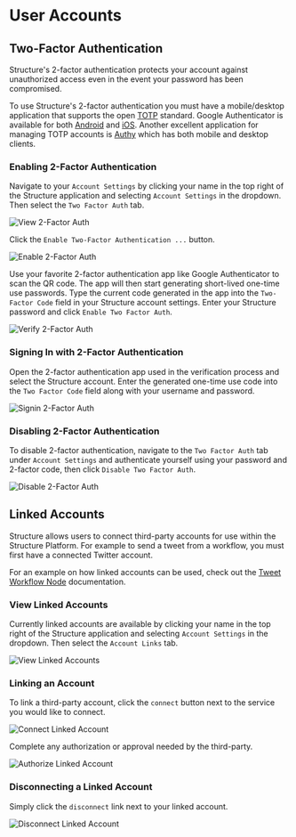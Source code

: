 # User Accounts

## Two-Factor Authentication

Structure's 2-factor authentication protects your account against unauthorized access even in the event your password has been compromised.

To use Structure's 2-factor authentication you must have a mobile/desktop application that supports the open [TOTP](http://tools.ietf.org/html/rfc6238) standard. Google Authenticator is available for both [Android](https://play.google.com/store/apps/details?id=com.google.android.apps.authenticator2 "Google Authenticator - Android") and [iOS](https://itunes.apple.com/us/app/google-authenticator/id388497605?mt=8 "Google Authenticator - iOS"). Another excellent application for managing TOTP accounts is [Authy](https://www.authy.com/app/) which has both mobile and desktop clients.

### Enabling 2-Factor Authentication

Navigate to your `Account Settings` by clicking your name in the top right of the Structure application and selecting `Account Settings` in the dropdown. Then select the `Two Factor Auth` tab.

![View 2-Factor Auth](/images/user-accounts/view-2fa.png "View 2-Factor Auth")

Click the `Enable Two-Factor Authentication ...` button.

![Enable 2-Factor Auth](/images/user-accounts/enable-2fa.png "Enable 2-Factor Auth")

Use your favorite 2-factor authentication app like Google Authenticator to scan the QR code. The app will then start generating short-lived one-time use passwords. Type the current code generated in the app into the `Two-Factor Code` field in your Structure account settings. Enter your Structure password and click `Enable Two Factor Auth`.

![Verify 2-Factor Auth](/images/user-accounts/verify-2fa.png "Verify 2-Factor Auth")

### Signing In with 2-Factor Authentication

Open the 2-factor authentication app used in the verification process and select the Structure account. Enter the generated one-time use code into the `Two Factor Code` field along with your username and password.

![Signin 2-Factor Auth](/images/user-accounts/signin-2fa.png "Signin 2-Factor Auth")

### Disabling 2-Factor Authentication

To disable 2-factor authentication, navigate to the `Two Factor Auth` tab under `Account Settings` and authenticate yourself using your password and 2-factor code, then click `Disable Two Factor Auth`.

![Disable 2-Factor Auth](/images/user-accounts/disable-2fa.png "Disable 2-Factor Auth")

## Linked Accounts

Structure allows users to connect third-party accounts for use within the Structure Platform. For example to send a tweet from a workflow, you must first have a connected Twitter account.

For an example on how linked accounts can be used, check out the [Tweet Workflow Node](/workflows/outputs/tweet/) documentation.

### View Linked Accounts

Currently linked accounts are available by clicking your name in the top right of the Structure application and selecting `Account Settings` in the dropdown. Then select the `Account Links` tab.

![View Linked Accounts](/images/user-accounts/view-linked-accounts.png "View Linked Accounts")

### Linking an Account

To link a third-party account, click the `connect` button next to the service you would like to connect.

![Connect Linked Account](/images/user-accounts/connect-linked-accounts.png "Connect Linked Account")

Complete any authorization or approval needed by the third-party.

![Authorize Linked Account](/images/user-accounts/authorize-linked-accounts.png "Authorize Linked Account")

### Disconnecting a Linked Account

Simply click the `disconnect` link next to your linked account.

![Disconnect Linked Account](/images/user-accounts/disconnect-linked-accounts.png "Disconnect Linked Account")
